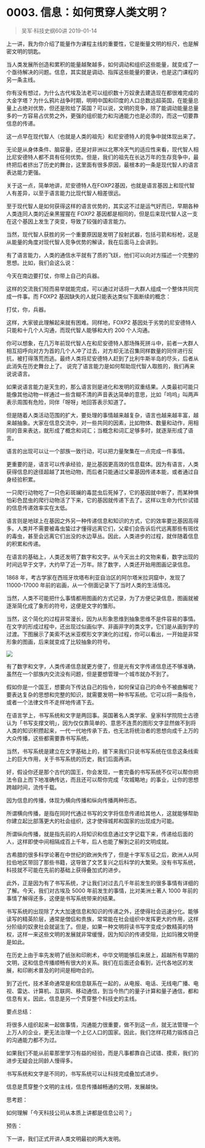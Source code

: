 # 0003. 信息：如何贯穿人类文明？
> 吴军·科技史纲60讲
2019-01-14

上一讲，我为你介绍了能量作为课程主线的重要性，它是衡量文明的标尺，也是解密文明的钥匙。

当人类发展所创造和累积的能量越聚越多，如何调动和组织这些能量，就变成了一个亟待解决的问题。信息，其实就是调动、指挥这些能量的要诀，也是这门课程的另一条主线。

你有没有想过，为什么古代埃及法老可以组织数十万奴隶去建造现在都很难完成的大金字塔？为什么鸦片战争时期，明明中国和印度的人口总数远超英国，在能量总量上占绝对优势，但还是败给了英国？可以说，文明的竞争，除了能调动能量总量多的一方容易占优势之外，更强的组织能力和沟通能力也是必须的，而这一切要靠信息的传递。

这一点早在现代智人（也就是人类的祖先）和尼安德特人的竞争中就体现出来了。

无论是从身体条件、脑容量，还是对非洲以北寒冷天气的适应性来看，现代智人相比尼安德特人都不具有任何优势。但是，我们的祖先在长达万年的生存竞争中，最终把后者挤出了历史的舞台，这里面有很多原因，最根本的一条是现代智人的语言表达能力更强。

关于这一点，简单地讲，尼安德特人在FOXP2基因，也就是语言基因上和现代智人有差异，以至于语言能力比现代智人相差很远。

至于现代智人是如何获得这样的语言优势的，其实这不过是运气好而已，早期各种人类连同人类的近亲黑猩猩在 FOXP2 基因都是相同的，但是后来现代智人这一支在这个基因上发生了突变，导致了较强的语言能力。

当然，现代智人获胜的另一个重要原因是发明了投射武器，包括弓箭和标枪，这是从能量的角度对现代智人竞争优势的解读，我在后面马上会讲到。

有了语言能力，人类的通信水平就有了质的飞跃，他们可以向对方描述一个完整的思想。比如，我们会这么说：

今天在南边要打仗，你带上自己的兵器。

这样的交流我们轻而易举就能完成，可以通过对话将一大群人组成一个整体共同完成一件事。而 FOXP2 基因缺失的人就只能表达类似下面断续的概念：

打仗，你，兵器。

这样，大家彼此理解起来就有困难。同样地，FOXP2 基因处于劣势的尼安德特人只能和十几个人沟通，而现代智人能够和大约 200 个人沟通。

你可以想象，在几万年前现代智人在和尼安德特人那场殊死拼斗中，前者一大群人相互招呼向对方为首的几个人冲了过去，对方却无法召集同样数量的同伴进行反抗，被打得落荒而逃。最终人类将尼安德特人赶到了比利牛斯半岛的尽头，后者从此消失在历史舞台上了。
说完了语言能力是如何帮助现代智人取胜的，我们再来说说语言。

如果说语言能力是天生的，那么语言则是进化和发明的双重结果。人类最初可能只能像其他动物一样通过一些含糊不清的声音表达简单的意思，比如「呜呜」叫两声表示周围有危险，同伴「呀呀」地回答表示知道了。

但是随着人类活动范围的扩大，要处理的事情越来越复杂，语言也越来越丰富，越来越抽象。大家在信息交流中，对一些共同的因素，比如物体、数量和动作，用相同的音来表达，就形成了概念和词汇；当概念和词汇足够多时，就逐渐形成了语言。

语言的出现可以让一个部族一致行动，可以把力量聚集在一点完成一件事情。

更重要的是，语言可以传承经验，是比基因更高效的信息载体。因为有语言，人类获得信息的途径超越了其他动物，而后者只能通过父辈基因传递本能，或者通过自身经验积累。

一只爬行动物吃了一只色彩斑斓的毒昆虫后死掉了，它的基因就中断了，而某种惧怕彩色昆虫的爬行动物活了下来，它的基因就传递下去了。这样以生命为代价试错的信息传递效率实在太低。

语言则是地球上在基因之外另一种传递信息和知识的方式，它的效率要比基因高得多。人类并不需要被毒虫蛰过才懂得远离它们，父辈们会告诉后代远离那些有斑纹的毒虫，甚至会远离它们出没的水边草丛。因此，人类进步的过程，就伴随着信息的积累和传递。

在语言的基础上，人类还发明了数字和文字。从今天出土的文物来看，数字出现的时间远早于文字，大约早了近一万年。除了数字，人类还开始用图画记录信息。

1868 年，考古学家在西班牙坎塔布利亚自治区的阿尔塔米拉洞窟中，发现了 11000-17000 年前的岩画，从一个侧面记录下了当时人类的生活情况。

当然，人类不可能把什么事情都用图画的方式记录，为了方便记录信息，图画就被逐渐简化成了象形的符号，这便是文字的雏形。

当然，这个简化的过程非常漫长，因为从形象思维到抽象思维不是件容易的事情。在文字的形成过程中，还出现过似画似字、非画非字的类文字，它们是从画到字的过渡。下图展示了美索不达米亚楔形文字演化的过程，你可以看出，一开始是非常形象的图画，后来就变成了比较抽象的符号。

![](https://raw.githubusercontent.com/dalong0514/selfstudy/master/图片链接/吴军/2019007.jpg)

有了数字和文字，人类传递信息就更方便了，但是光有文字传递信息还不够准确，虽然在一个部族内交流没有问题，但是要想管理一个城市就办不到了。

假如你是一个国王，想要向下传达自己的指令，如何保证自己的命令不被曲解呢？要表达复杂的思想和完整的知识，就需要发明一种书写系统。它可以将一条指令，或者一个法律文件不走样地传递下去。

在语言学上，书写系统和文字是两回事。英国著名人类学家、皇家科学院院士古德认为「书写支撑文明」，因为仅仅靠简单的、意思不连贯的图形文字显然做不到将人类的知识积攒起来，一代一代地传承下去，也无法将统治者的思想向成千上万的大众传播，这些都需要靠书写系统。

当然，书写系统是建立在文字基础上的，接下来我们只说书写系统在信息这条线索上的巨大作用，关于书写系统的历史，我们后面再讲。

好，假设你还是那个古代的国王，你会发现，一套完备的书写系统不仅可以帮你把法令自上而下地准确传达，而且还可以帮你完成「攻城略地」的事业，让你的思想跨越时间，流传千载。

因为信息的传播，体现为横向传播和纵向传播两种形态。

所谓横向传播，是指在同时代通过书写的文字将信息传递给其他人，这就能够帮助你建立起比部落更大的社会组织，这才使得城邦和国家的出现成为可能。

所谓纵向传播，就是指先前的人将知识和信息通过文字记载下来，传递给后面的人，这样即使中间相隔成百上千年，后人也能了解到之前的文明成就。

古希腊的很多科学论著在中世纪的欧洲失传了，但是十字军东征之后，欧洲人从阿拉伯地区带回了那些书籍，这导致了文艺复兴之后科学的大繁荣。没有书写系统，科技就不可能在先前的基础上获得叠加式的进步。

此外，正是因为有了书写系统，才让我们对过去几千年前发生的很多事情有详细的了解。今天，我们对古埃及 5000 年前发生的事情，比对美洲土著人 1000 年前的事情了解得还多，这便是书写系统带来的结果。

书写系统的出现除了大大加速信息和知识的传递之外，还使得社会迅速分化。能够读写的精英阶层，通常是僧侣和贵族，常常能在社会组织中发挥更大的作用，这样分阶级的奴隶社会就诞生了。但是，如果一种文明将读书写字变成少数精英的特权，这样一来这些文明的发展就非常缓慢，因为知识的传递受阻，比如玛雅文明便是如此。

在历史上由于率先发明了纸张和印刷术，中华文明能够后来居上，超越所有早期的文明，这和信息传播顺畅有很大的关系。我们在后面还会看到，近代各地区的发展，和印刷术普及的时间是相吻合的。

到了近代，技术革命通常是和信息联系在一起的，从电报、电话、无线电广播、电视、雷达、计算机、互联网、移动通信，到当今热门的量子计算和量子通信，都和信息有关。因此，信息是另一个贯穿整个科技史的主线。

要点总结：

将很多人组织起来一起做事情，沟通能力很重要，做不到这一点，就无法管理一个上万人的企业，更无法治理一个上亿人口的国家。因此，我们怎样花精力锻炼自己的沟通能力都不为过。

如果我们不能从前辈那里学习有益的经验，而是凡事都靠自己试错、摸索，我们的进步无疑会比同龄人慢得多。

书写系统和文字是不同的，书写系统可以让科技完成叠加式进步。

信息是贯穿整个文明的主线，信息传播越畅通的文明，发展越快。

思考题：

如何理解「今天科技公司从本质上讲都是信息公司？」

预告：

下一讲，我们正式开讲人类文明最初的两大发明。


